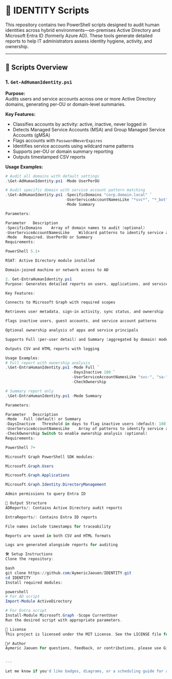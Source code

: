 # 🧠 IDENTITY Scripts

This repository contains two PowerShell scripts designed to audit human identities across hybrid environments—on-premises Active Directory and Microsoft Entra ID (formerly Azure AD). These tools generate detailed reports to help IT administrators assess identity hygiene, activity, and ownership.

---

## 📄 Scripts Overview

### 1. `Get-AdHumanIdentity.ps1`

**Purpose:**  
Audits users and service accounts across one or more Active Directory domains, generating per-OU or domain-level summaries.

**Key Features:**
- Classifies accounts by activity: active, inactive, never logged in
- Detects Managed Service Accounts (MSA) and Group Managed Service Accounts (gMSA)
- Flags accounts with `PasswordNeverExpires`
- Identifies service accounts using wildcard name patterns
- Supports per-OU or domain summary reporting
- Outputs timestamped CSV reports

**Usage Examples:**
```powershell
# Audit all domains with default settings
.\Get-AdHumanIdentity.ps1 -Mode UserPerOU

# Audit specific domain with service account pattern matching
.\Get-AdHumanIdentity.ps1 -SpecificDomains "corp.domain.local" `
                          -UserServiceAccountNamesLike "*svc*", "*_bot" `
                          -Mode Summary

Parameters:

Parameter	Description
-SpecificDomains	Array of domain names to audit (optional)
-UserServiceAccountNamesLike	Wildcard patterns to identify service accounts (optional)
-Mode	Required. UserPerOU or Summary
Requirements:

PowerShell 5.1+

RSAT: Active Directory module installed

Domain-joined machine or network access to AD

2. Get-EntraHumanIdentity.ps1
Purpose: Generates detailed reports on users, applications, and service principals in Microsoft Entra ID using Microsoft Graph.

Key Features:

Connects to Microsoft Graph with required scopes

Retrieves user metadata, sign-in activity, sync status, and ownership

Flags inactive users, guest accounts, and service account patterns

Optional ownership analysis of apps and service principals

Supports Full (per-user detail) and Summary (aggregated by domain) modes

Outputs CSV and HTML reports with logging

Usage Examples:
# Full report with ownership analysis
.\Get-EntraHumanIdentity.ps1 -Mode Full `
                             -DaysInactive 180 `
                             -UserServiceAccountNamesLike "svc-", "sa-" `
                             -CheckOwnership

# Summary report only
.\Get-EntraHumanIdentity.ps1 -Mode Summary

Parameters:

Parameter	Description
-Mode	Full (default) or Summary
-DaysInactive	Threshold in days to flag inactive users (default: 180)
-UserServiceAccountNamesLike	Array of patterns to identify service accounts (optional)
-CheckOwnership	Switch to enable ownership analysis (optional)
Requirements:

PowerShell 7+

Microsoft Graph PowerShell SDK modules:

Microsoft.Graph.Users

Microsoft.Graph.Applications

Microsoft.Graph.Identity.DirectoryManagement

Admin permissions to query Entra ID

📁 Output Structure
ADReports/: Contains Active Directory audit reports

EntraReports/: Contains Entra ID reports

File names include timestamps for traceability

Reports are saved in both CSV and HTML formats

Logs are generated alongside reports for auditing

🛠️ Setup Instructions
Clone the repository:

bash
git clone https://github.com/AymericJaouen/IDENTITY.git
cd IDENTITY
Install required modules:

powershell
# For AD script
Import-Module ActiveDirectory

# For Entra script
Install-Module Microsoft.Graph -Scope CurrentUser
Run the desired script with appropriate parameters.

📄 License
This project is licensed under the MIT License. See the LICENSE file for details.

🙋‍♂️ Author
Aymeric Jaouen For questions, feedback, or contributions, please use GitHub Issues.


---

Let me know if you'd like badges, diagrams, or a scheduling guide for automation. I can also help you generate sample reports or test data if needed.
